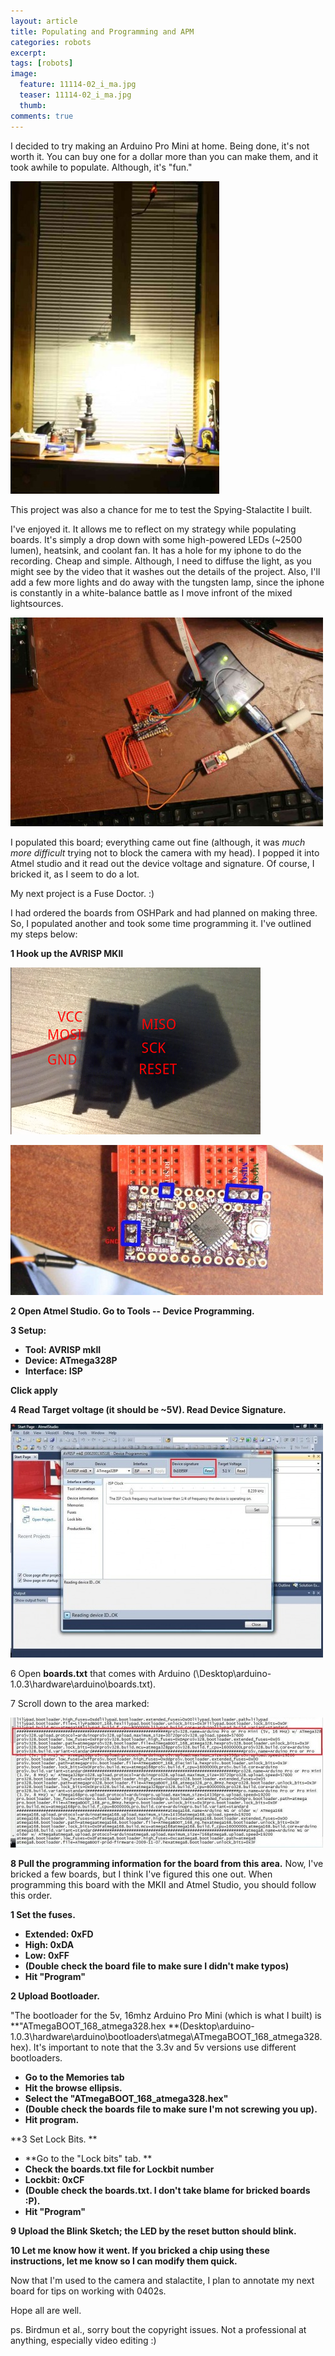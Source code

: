 ```yaml
---
layout: article
title: Populating and Programming and APM
categories: robots
excerpt:
tags: [robots]
image:
  feature: 11114-02_i_ma.jpg
  teaser: 11114-02_i_ma.jpg
  thumb:
comments: true
---
```


I decided to try making an Arduino Pro Mini at home.  Being done, it's not worth it.  You can buy one for a dollar more than you can make them, and it took awhile to populate.  Although, it's "fun."

![](/images/IMG_8868_513x768.jpg)

This project was also a chance for me to test the Spying-Stalactite I built.

I've enjoyed it.  It allows me to reflect on my strategy while populating boards.  It's simply a drop down with some high-powered LEDs (~2500 lumen), heatsink, and coolant fan.  It has a hole for my iphone to do the recording.  Cheap and simple.  Although, I need to diffuse the light, as you might see by the video that it washes out the details of the project.  Also, I'll add a few more lights and do away with the tungsten lamp, since the iphone is constantly in a white-balance battle as I move infront of the mixed lightsources.

![](/images/IMG_8862_1150x768.jpg)

I populated this board; everything came out fine (although, it was _much more difficult_ trying not to block the camera with my head).  I popped it into Atmel studio and it read out the device voltage and signature.  Of course, I bricked it, as I seem to do a lot.

My next project is a Fuse Doctor. :)

I had ordered the boards from OSHPark and had planned on making three.  So, I populated another and took some time programming it.  I've outlined my steps below:

**1 Hook up the AVRISP MKII**

![](/images/avrispmkii-pin-out.png)

![](/images/Pinout_of_Aduino_Pro_Mini.jpg)

**2 Open Atmel Studio.  Go to Tools -- Device Programming.**

**3 Setup:**

*   **Tool: AVRISP mkII**
*   **Device: ATmega328P**
*   **Interface: ISP**

**Click apply**

**4 Read Target voltage (it should be ~5V).  Read Device Signature.**

**![](/images/Atmel_Studio_1.jpg)**

6 Open **boards.txt** that comes with Arduino (\Desktop\arduino-1.0.3\hardware\arduino\boards.txt).

7 Scroll down to the area marked:

![](/images/Boards_File.jpg)

**8 Pull the programming information for the board from this area.**  Now, I've bricked a few boards, but I think I've figured this one out.  When programming this board with the MKII and Atmel Studio, you should follow this order.

**1 Set the fuses.**

*   **Extended: 0xFD**
*   **High: 0xDA**
*   **Low: 0xFF**
*   **(Double check the board file to make sure I didn't make typos)**
*   **Hit "Program"**

**2 Upload Bootloader.**

"The bootloader for the 5v, 16mhz Arduino Pro Mini (which is what I built) is **"ATmegaBOOT_168_atmega328.hex **(Desktop\arduino-1.0.3\hardware\arduino\bootloaders\atmega\ATmegaBOOT_168_atmega328.hex).  It's important to note that the 3.3v and 5v versions use different bootloaders.

*   **Go to the Memories tab**
*   **Hit the browse ellipsis.**
*   **Select the "ATmegaBOOT_168_atmega328.hex"**
*   **(Double check the boards file to make sure I'm not screwing you up).**
*   **Hit program.**

**3  Set Lock Bits. **

*   **Go to the "Lock bits" tab.  **
*   **Check the boards.txt file for Lockbit number**
*   **Lockbit: 0xCF**
*   **(Double check the boards.txt.  I don't take blame for bricked boards :P).**
*   **Hit "Program"**

**9 Upload the Blink Sketch; the LED by the reset button should blink.**

**10 Let me know how it went.  If you bricked a chip using these instructions, let me know so I can modify them quick.**

Now that I'm used to the camera and stalactite, I plan to annotate my next board for tips on working with 0402s.

Hope all are well.

ps. Birdmun et al., sorry bout the copyright issues.  Not a professional at anything, especially video editing :)
